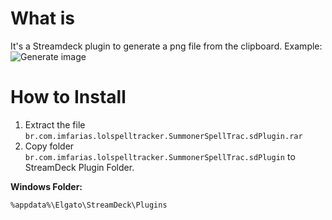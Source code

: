 # What is
It's a Streamdeck plugin to generate a png file from the clipboard. Example:
![Generate image](https://i.imgur.com/Jb9DGko.gif)

# How to Install
 1. Extract the file `br.com.imfarias.lolspelltracker.SummonerSpellTrac.sdPlugin.rar`
 2. Copy folder `br.com.imfarias.lolspelltracker.SummonerSpellTrac.sdPlugin` to StreamDeck Plugin Folder.

**Windows Folder:**

    %appdata%\Elgato\StreamDeck\Plugins
